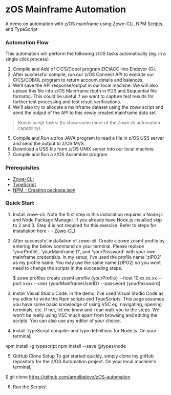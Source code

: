 # zOS Mainframe Automation

A demo on automation with z/OS mainframe using Zowe-CLI, NPM Scripts, and TypeScript
  


### Automation Flow
This automation will perform the following z/OS tasks automatically (eg. in a single click process)

1. Compile and Add of CICS/Cobol program EICIACC into Endevor (G).
2. After successful compile, run our z/OS Connect API to execute our CICS/COBOL program to return account details and balances.
3. We’ll save the API response/output in our local machine. We will also upload this file into z/OS Mainframe (both in PDS and Sequential file formats). This could be useful if we want to capture test results for further test processing and test result verifications.
4. We’ll also try to allocate a mainframe dataset using the zowe script and send the output of the API to this newly created mainframe data set.

> Bonus script tasks: (to show some more of the Zowe cli automation capability).
5. Compile and Run a z/os JAVA program to read a file in z/OS USS server and send the output to z/OS MVS.
6. Download a USS file from z/OS UNIX server into our local machine
7. Compile and Run a z/OS Assembler program.



### Prerequisites
- [Zowe-CLI](https://docs.zowe.org/v1-1-x/user-guide/cli-installcli.html)
- [TypeScript](https://code.visualstudio.com/docs/typescript/typescript-compiling)
- [NPM - Creating package.json](https://docs.npmjs.com/creating-node-js-modules)


### Quick Start
1. Install zowe-cli. Note the first step in this installation requires a Node.js and Node Package Manager. If you already have Node.js installed skip to 2 and 3. Step 4 is not required for this exercise. Refer to steps for installation here - - [Zowe-CLI](https://docs.zowe.org/v1-1-x/user-guide/cli-installcli.html)

2. After successful installation of zowe-cli. Create a zowe zosmf profile by entering the below command on your terminal. Please replace 'yourProfile', 'yourMainframeID', and 'yourPassword' with your own mainframe credentials. In my setup, i've used the profile name 'zIPO2' as my profile name. You may use the same name (zIPO2) so you wont need to change the scripts in the succeeding steps.

    $ zowe profiles create zosmf-profile {yourProfile} --host 10.xx.xx.xx --port xxxx --user {yourMainframeUserID} --password     {yourPassword}


3. Install Visual Studio Code. In the demo, i've used Visual Studio Code as my editor to write the Npm scripts and TypeScripts. This page assumes you have some basic knowledge of using VSC eg. navigating, opening terminals, etc. If not, let me know and i can walk you to the steps. We won't be really using VSC much apart from browsing and editing the scripts. You can also use any editor of your choice.
  

4. Install TypeScript compiler and type definitions for Node.js. On your terminal,

  npm install -g typescript
  npm install --save @types/node


5. GitHub Clone Setup
   To get started quickly, simply clone my gitHub repository for the z/OS Automation project. On your local machine's terminal,

  $ git clone https://github.com/arnelbaloyo/zOS-automation

6. Run the Scripts!
